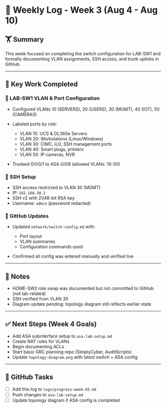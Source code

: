# 📃 Weekly Log - Week 3 (Aug 4 - Aug 10)

## 🏋️ Summary

This week focused on completing the switch configuration for LAB-SW1 and formally documenting VLAN assignments, SSH access, and trunk uplinks in GitHub.

---

## 🔧 Key Work Completed

### 🔹 LAB-SW1 VLAN & Port Configuration

* Configured VLANs 10 (SERVERS), 20 (USERS), 30 (MGMT), 40 (IOT), 50 (CAMERAS)
* Labeled ports by role:

  * VLAN 10: UCS & DL360e Servers
  * VLAN 20: Workstations (Linux/Windows)
  * VLAN 30: CIMC, iLO, SSH management ports
  * VLAN 40: Smart plugs, printers
  * VLAN 50: IP cameras, NVR
* Trunked Gi1/0/1 to ASA Gi1/8 (allowed VLANs: 10-50)

### 🔐 SSH Setup

* SSH access restricted to VLAN 30 (MGMT)
* IP: `192.168.30.2`
* SSH v2 with 2048-bit RSA key
* Username: `admin` (password redacted)

### 🔹 GitHub Updates

* Updated `network/switch-config.md` with:

  * Port layout
  * VLAN summaries
  * Configuration commands used
* Confirmed all config was entered manually and verified live

---

## 🔹 Notes

* HOME-SW2 role swap was documented but not committed to GitHub (not lab-related)
* SSH verified from VLAN 30
* Diagram update pending: topology diagram still reflects earlier state

---

## ✅ Next Steps (Week 4 Goals)

* Add ASA subinterface setup to `asa-lab-setup.md`
* Create NAT rules for VLANs
* Begin documenting ACLs
* Start basic GRC planning repo (SimplyCyber, AuditScripts)
* Update `topology-diagram.png` with latest switch + ASA config

---

## 📂 GitHub Tasks

* [ ] Add this log to `logs/progress-week-03.md`
* [ ] Push changes to `asa-lab-setup.md`
* [ ] Update topology diagram if ASA config is completed
